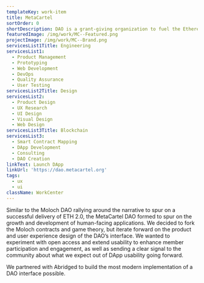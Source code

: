 ```yaml
---
templateKey: work-item
title: MetaCartel
sortOrder: 0
shortDescription: DAO is a grant-giving organization to fuel the Ethereum application layer.
featuredImage: /img/work/MC--Featured.png
projectImage: /img/work/MC--Brand.png
servicesList1Title: Engineering
servicesList1:
  - Product Management
  - Prototyping
  - Web Development
  - DevOps
  - Quality Assurance
  - User Testing
servicesList2Title: Design
servicesList2:
  - Product Design
  - UX Research
  - UI Design
  - Visual Design
  - Web Design
servicesList3Title: Blockchain
servicesList3:
  - Smart Contract Mapping
  - DApp Development
  - Consulting
  - DAO Creation
linkText: Launch DApp
linkUrl: 'https://dao.metacartel.org'
tags:
  - ux
  - ui
className: WorkCenter
---
```


Similar to the Moloch DAO rallying around the narrative to spur on a successful delivery of ETH 2.0, the MetaCartel DAO formed to spur on the growth and development of human-facing applications. We decided to fork the Moloch contracts and game theory, but iterate forward on the product and user experience design of the DAO’s interface. We wanted to experiment with open access and extend usability to enhance member participation and engagement, as well as sending a clear signal to the community about what we expect out of DApp usability going forward.

We partnered with Abridged to build the most modern implementation of a DAO interface possible. 